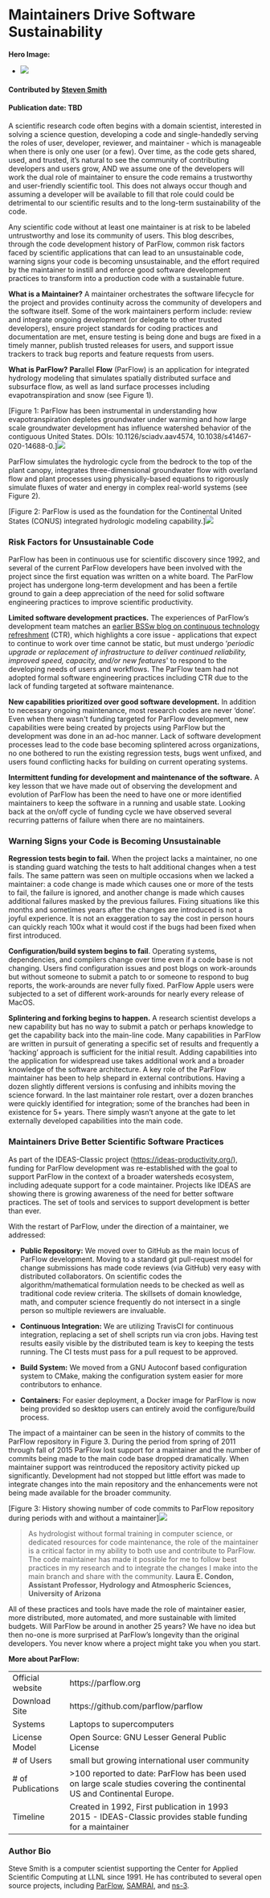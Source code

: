 # Maintainers Drive Software Sustainability

**Hero Image:**

 - <img src='https://exascaleproject.org/wp-content/uploads/2020/01/computing-abstraction.jpg'/>

#### Contributed by [Steven Smith](https://github.com/smithsg84 "Steven Smith GitHub Profile")

#### Publication date: TBD

A scientific research code often begins with a domain scientist, interested in solving a science question, developing a code and single-handedly serving the roles of user, developer, reviewer, and maintainer - which is manageable when there is only one user (or a few).  Over time, as the code gets shared, used, and trusted, it’s natural to see the community of contributing developers and users grow, AND we assume one of the developers will work the dual role of maintainer to ensure the code remains a trustworthy and user-friendly scientific tool.  This does not always occur though and assuming a developer will be available to fill that role could could be detrimental to our scientific results and to the long-term sustainability of the code.       

Any scientific code without at least one maintainer is at risk to be labeled untrustworthy and lose its community of users.  This blog describes, through the code development history of ParFlow, common risk factors faced by scientific applications that can lead to an unsustainable code, warning signs your code is becoming unsustainable, and the effort required by the maintainer to instill and enforce good software development practices to transform into a production code with a sustainable future. 

**What is a Maintainer?**
A maintainer orchestrates the software lifecycle for the project and provides continuity across the community of developers and the software itself.   Some of the work maintainers perform include: review and integrate ongoing development (or delegate to other trusted developers), ensure project standards for coding practices and documentation are met, ensure testing is being done and bugs are fixed in a timely manner, publish trusted releases for users, and support issue trackers to track bug reports and feature requests from users.

**What is ParFlow?**
**Par**allel **Flow** (ParFlow) is an application for integrated hydrology modeling that simulates spatially distributed surface and subsurface flow, as well as land surface processes including evapotranspiration and snow (see Figure 1).  

[Figure 1: ParFlow has been instrumental in understanding how evapotranspiration depletes groundwater under warming and how large scale groundwater development has influence watershed behavior of the contiguous United States. DOIs: 10.1126/sciadv.aav4574, 10.1038/s41467-020-14688-0.]<img src='https://github.com/betterscientificsoftware/images/raw/master/maintainers_image_1.png' class='page lightbox' />

ParFlow simulates the hydrologic cycle from the bedrock to the top of the plant canopy, integrates three-dimensional groundwater flow with overland flow and plant processes using physically-based equations to rigorously simulate fluxes of water and energy in complex real-world systems (see Figure 2). 

[Figure 2: ParFlow is used as the foundation for the Continental United States (CONUS) integrated hydrologic modeling capability.]<img src='https://github.com/betterscientificsoftware/images/raw/master/maintainers_image_2.png' class='page lightbox' />

### Risk Factors for Unsustainable Code
ParFlow has been in continuous use for scientific discovery since 1992, and several of the current ParFlow developers have been involved with the project since the first equation was written on a white board.  The ParFlow project has undergone long-term development and has been a fertile ground to gain a deep appreciation of the need for solid software engineering practices to improve scientific productivity. 

**Limited software development practices.**  The experiences of ParFlow’s development team matches an [earlier BSSw blog on continuous technology refreshment](https://bssw.io/blog_posts/continuous-technology-refreshment-an-introduction-using-recent-tech-refresh-experiences-on-visit) (CTR), which highlights a core issue - applications that expect to continue to work over time cannot be static, but must undergo ‘*periodic upgrade or replacement of infrastructure to deliver continued reliability, improved speed, capacity, and/or new features*' to respond to the developing needs of users and workflows.  The ParFlow team had not adopted formal software engineering practices including CTR due to the lack of funding targeted at software maintenance.

**New capabilities prioritized over good software development.** In addition to necessary ongoing maintenance, most research codes are never ‘done’.    Even when there wasn't funding targeted for ParFlow development, new capabilities were being created by projects using ParFlow but the development was done in an ad-hoc manner.  Lack of software development processes lead to the code base becoming splintered across organizations, no one bothered to run the existing regression tests,  bugs went unfixed, and users found conflicting hacks for building on current operating systems.   

**Intermittent funding for development and maintenance of the software.** A key lesson that we have made out of observing the development and evolution of ParFlow has been the need to have one or more identified maintainers to keep the software in a running and usable state.   Looking back at the on/off cycle of funding cycle we have observed several recurring patterns of failure when there are no maintainers.   

### Warning Signs your Code is Becoming Unsustainable

**Regression tests begin to fail.** When the project lacks a maintainer, no one is standing guard watching the tests to halt additional changes when a test fails.  The same pattern was seen on multiple occasions when we lacked a maintainer: a code change is made which causes one or more of the tests to fail,  the failure is ignored, and another change is made which causes additional failures masked by the previous failures.   Fixing situations like this months and sometimes years after the changes are introduced is not a joyful experience.  It is not an exaggeration to say the cost in person hours can quickly reach 100x what it would cost if the bugs had been fixed when first introduced.

**Configuration/build system begins to fail**.   Operating systems, dependencies, and compilers change over time even if a code base is not changing.   Users find configuration issues and post blogs on work-arounds but without someone to submit a patch to or someone to respond to bug reports, the work-arounds are never fully fixed.  ParFlow Apple users were subjected to a set of different work-arounds for nearly every release of MacOS.

**Splintering and forking begins to happen.**  A research scientist develops a new capability but has no way to submit a patch or perhaps knowledge to get the capability back into the main-line code.   Many capabilities in ParFlow are written in pursuit of generating a specific set of results and frequently a ‘hacking’ approach is sufficient for the initial result.   Adding capabilities into the application for widespread use takes additional work and a broader knowledge of the software architecture.   A key role of the ParFlow maintainer has been to help shepard in external contributions.   Having a dozen slightly different versions is confusing and inhibits moving the science forward.  In the last maintainer role restart, over a dozen branches were quickly identified for integration; some of the branches had been in existence for 5+ years.   There simply wasn’t anyone at the gate to let externally developed capabilities into the main code.

### Maintainers Drive Better Scientific Software Practices

As part of the IDEAS-Classic project (https://ideas-productivity.org/), funding for ParFlow development was re-established with the goal to support ParFlow in the context of a broader watersheds ecosystem, including adequate support for a code maintainer.  Projects like IDEAS are showing there is growing awareness of the need for better software practices.   The set of tools and services to support development is better than ever.   

With the restart of ParFlow, under the direction of a maintainer, we addressed:

* **Public Repository:**  We moved over to GitHub as the main locus of ParFlow development.  Moving to a standard git pull-request model for change submissions has made code reviews (via GitHub) very easy with distributed collaborators.   On scientific codes the algorithm/mathematical formulation needs to be checked as well as traditional code review criteria.    The skillsets of domain knowledge, math, and computer science frequently do not intersect in a single person so multiple reviewers are invaluable.     

* **Continuous Integration:**  We are utilizing TravisCI for continuous integration, replacing a set of shell scripts run via cron jobs.   Having test results easily visible by the distributed team is key to keeping the tests running.   The CI tests must pass for a pull request to be approved.  

* **Build System:**  We moved from a GNU Autoconf based configuration system to CMake, making the configuration system easier for more contributors to enhance.   

* **Containers:**  For easier deployment, a Docker image for ParFlow is now being provided so desktop users can entirely avoid the configure/build process.

The impact of a maintainer can be seen in the history of commits to the ParFlow repository in Figure 3. During the period from spring of 2011 through fall of 2015 ParFlow lost support for a maintainer and the number of commits being made to the main code base dropped dramatically.   When maintainer support was reintroduced the repository activity picked up significantly.   Development had not stopped but little effort was made to integrate changes into the main repository and the enhancements were not being made available for the broader community.

[Figure 3: History showing number of code commits to ParFlow repository during periods with and without a maintainer]<img src='https://github.com/betterscientificsoftware/images/raw/master/maintainers_image_0.png' class='page lightbox' />

> As hydrologist without formal training in computer science, or dedicated resources for code maintenance, the role of the maintainer is a critical factor in my ability to both use and contribute to ParFlow.  The code maintainer has made it possible for me to follow best practices in my research and to integrate the changes I make into the main branch and share with the community.  **Laura E. Condon, Assistant Professor, Hydrology and Atmospheric Sciences, University of Arizona**
      
All of these practices and tools have made the role of maintainer easier, more distributed, more automated, and more sustainable with limited budgets.  Will ParFlow be around in another 25 years?  We have no idea but then no-one is more surprised at ParFlow’s longevity than the original developers.   You never know where a project might take you when you start.

**More about ParFlow:**

<table>
  <tr>
    <td>Official website</td>
    <td>https://parflow.org</td>
  </tr>
  <tr>
    <td>Download Site</td>
    <td>https://github.com/parflow/parflow</td>
  </tr>
  <tr>
    <td>Systems</td>
    <td>Laptops to supercomputers</td>
  </tr>
  <tr>
    <td>License Model</td>
    <td>Open Source:  GNU Lesser General Public License</td>
  </tr>
  <tr>
    <td># of Users</td>
    <td>small but growing international user community</td>
  </tr>
  <tr>
    <td># of Publications</td>
    <td>>100 reported to date:  ParFlow has been used on large scale studies covering the continental US and Continental Europe.</td>
  </tr>
  <tr>
    <td>Timeline</td>
    <td>Created in 1992, First publication in 1993<br>
2015 - IDEAS-Classic provides stable funding for a maintainer</td>
  </tr>
</table>

### Author Bio
Steve Smith is a computer scientist supporting the Center for Applied Scientific Computing at LLNL since 1991.   He has contributed to several open source projects, including [ParFlow](https://parflow.org/), [SAMRAI](https://computing.llnl.gov/projects/samrai), and [ns-3](https://www.nsnam.org/).

<!---
Publish: preview
RSS update: 
Categories: Planning, Planning, Collaboration
Topics: Software Engineering, Software Process Improvement, Strategies for More Effective Teams
Tags: bssw-blog-article
Level: 2
Prerequisites: default
Aggregate: none
--->
